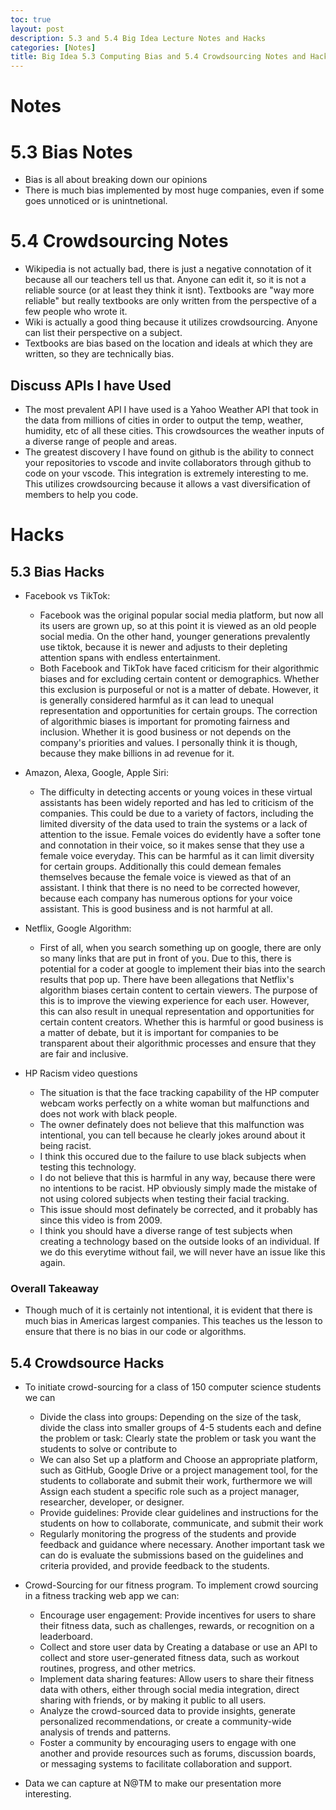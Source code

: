 ```yaml
---
toc: true
layout: post
description: 5.3 and 5.4 Big Idea Lecture Notes and Hacks
categories: [Notes]
title: Big Idea 5.3 Computing Bias and 5.4 Crowdsourcing Notes and Hacks
---
```

# Notes

# 5.3 Bias Notes
- Bias is all about breaking down our opinions 
- There is much bias implemented by most huge companies, even if some goes unnoticed or is unintnetional.

# 5.4 Crowdsourcing Notes
- Wikipedia is not actually bad, there is just a negative connotation of it because all our teachers tell us that. Anyone can edit it, so it is not a reliable source (or at least they think it isnt). Textbooks are "way more reliable" but really textbooks are only written from the perspective of a few people who wrote it. 
- Wiki is actually a good thing because it utilizes crowdsourcing. Anyone can list their perspective on a subject.
- Textbooks are bias based on the location and ideals at which they are written, so they are technically bias.

## Discuss APIs I have Used
- The most prevalent API I have used is a Yahoo Weather API that took in the data from millions of cities in order to output the temp, weather, humidity, etc of all these cities. This crowdsources the weather inputs of a diverse range of people and areas.
- The greatest discovery I have found on github is the ability to connect your repositories to vscode and invite collaborators through github to code on your vscode. This integration is extremely interesting to me. This utilizes crowdsourcing because it allows a vast diversification of members to help you code.


# Hacks

## 5.3 Bias Hacks
-  Facebook vs TikTok: 
    - Facebook was the original popular social media platform, but now all its users are grown up, so at this point it is viewed as an old people social media. On the other hand, younger generations prevalently use tiktok, because it is newer and adjusts to their depleting attention spans with endless entertainment. 
    - Both Facebook and TikTok have faced criticism for their algorithmic biases and for excluding certain content or demographics. Whether this exclusion is purposeful or not is a matter of debate. However, it is generally considered harmful as it can lead to unequal representation and opportunities for certain groups. The correction of algorithmic biases is important for promoting fairness and inclusion. Whether it is good business or not depends on the company's priorities and values. I personally think it is though, because they make billions in ad revenue for it.
- Amazon, Alexa, Google, Apple Siri: 
    - The difficulty in detecting accents or young voices in these virtual assistants has been widely reported and has led to criticism of the companies. This could be due to a variety of factors, including the limited diversity of the data used to train the systems or a lack of attention to the issue. Female voices do evidently have a softer tone and connotation in their voice, so it makes sense that they use a female voice everyday. This can be harmful as it can limit diversity for certain groups. Additionally this could demean females themselves because the female voice is viewed as that of an assistant. I think that there is no need to be corrected however, because each company has numerous options for your voice assistant. This is good business and is not harmful at all.
- Netflix, Google Algorithm:
    -  First of all, when you search something up on google, there are only so many links that are put in front of you. Due to this, there is potential for a coder at google to implement their bias into the search results that pop up. There have been allegations that Netflix's algorithm biases certain content to certain viewers. The purpose of this is to improve the viewing experience for each user. However, this can also result in unequal representation and opportunities for certain content creators. Whether this is harmful or good business is a matter of debate, but it is important for companies to be transparent about their algorithmic processes and ensure that they are fair and inclusive.

- HP Racism video questions
    - The situation is that the face tracking capability of the HP computer webcam works perfectly on a white woman but malfunctions and does not work with black people.
    - The owner definately does not believe that this malfunction was intentional, you can tell because he clearly jokes around about it being racist.
    - I think this occured due to the failure to use black subjects when testing this technology. 
    - I do not believe that this is harmful in any way, because there were no intentions to be racist. HP obviously simply made the mistake of not using colored subjects when testing their facial tracking.
    - This issue should most definately be corrected, and it probably has since this video is from 2009.
    - I think you should have a diverse range of test subjects when creating a technology based on the outside looks of an individual. If we do this everytime without fail, we will never have an issue like this again.

### Overall Takeaway
- Though much of it is certainly not intentional, it is evident that there is much bias in Americas largest companies. This teaches us the lesson to ensure that there is no bias in our code or algorithms.

## 5.4 Crowdsource Hacks
- To initiate crowd-sourcing for a class of 150 computer science students we can
    - Divide the class into groups: Depending on the size of the task, divide the class into smaller groups of 4-5 students each and define the problem or task: Clearly state the problem or task you want the students to solve or contribute to
    - We can also Set up a platform and Choose an appropriate platform, such as GitHub, Google Drive or a project management tool, for the students to collaborate and submit their work, furthermore we will Assign each student a specific role such as a project manager, researcher, developer, or designer.
    - Provide guidelines: Provide clear guidelines and instructions for the students on how to collaborate, communicate, and submit their work
    - Regularly monitoring the progress of the students and provide feedback and guidance where necessary. Another important task we can do is evaluate the submissions based on the guidelines and criteria provided, and provide feedback to the students.
    
- Crowd-Sourcing for our fitness program. To implement crowd sourcing in a fitness tracking web app we can:
    - Encourage user engagement: Provide incentives for users to share their fitness data, such as challenges, rewards, or recognition on a leaderboard.
    - Collect and store user data by Creating a database or use an API to collect and store user-generated fitness data, such as workout routines, progress, and other metrics.
    - Implement data sharing features: Allow users to share their fitness data with others, either through social media integration, direct sharing with friends, or by making it public to all users.
    - Analyze the crowd-sourced data to provide insights, generate personalized recommendations, or create a community-wide analysis of trends and patterns.
    - Foster a community by encouraging users to engage with one another and provide resources such as forums, discussion boards, or messaging systems to facilitate collaboration and support.

- Data we can capture at N@TM to make our presentation more interesting.